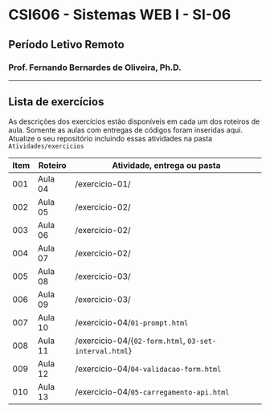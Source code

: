# CSI606 - Sistemas WEB I - SI-06
## Período Letivo Remoto
### Prof. Fernando Bernardes de Oliveira, Ph.D.

---
## Lista de exercícios

As descrições dos exercícios estão disponíveis em cada um dos roteiros de aula. Somente as aulas com entregas de códigos foram inseridas aqui. Atualize o seu repositório incluindo essas atividades na pasta `Atividades/exercicios`

Item | Roteiro | Atividade, entrega ou pasta
---- | ---- | ---------------------------
001 | Aula 04 | /exercicio-01/
002 | Aula 05 | /exercicio-02/
003 | Aula 06 | /exercicio-02/
004 | Aula 07 | /exercicio-02/
005 | Aula 08 | /exercicio-03/
006 | Aula 09 | /exercicio-03/
007 | Aula 10 | /exercicio-04/`01-prompt.html`
008 | Aula 11 | /exercicio-04/{`02-form.html`, `03-set-interval.html`}
009 | Aula 12 | /exercicio-04/`04-validacao-form.html`
010 | Aula 13 | /exercicio-04/`05-carregamento-api.html`